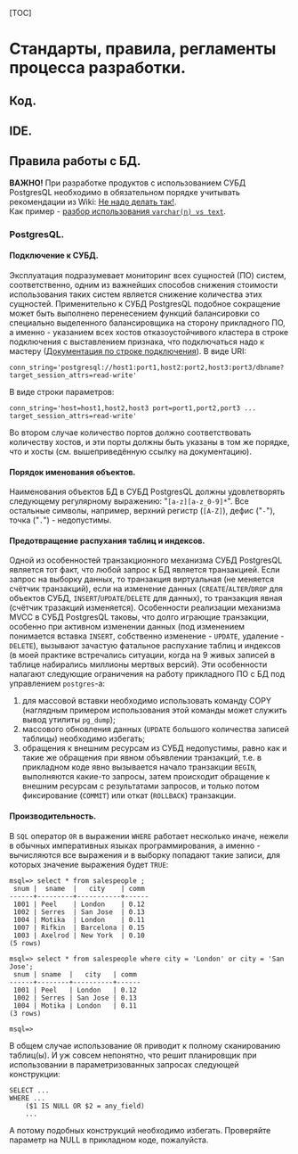 [TOC]

Стандарты, правила, регламенты процесса разработки.
===================================================

Код.
----

IDE.
----

Правила работы с БД.
--------------------

**ВАЖНО!** При разработке продуктов с использованием СУБД PostgresQL необходимо в обязательном порядке учитывать рекомендации из Wiki: [Не надо делать так!](https://wiki.postgresql.org/wiki/Don%27t_Do_This).<BR>
Как пример - [разбор использования `varchar(n) vs text`](https://ru-postgres.livejournal.com/65930.html).

### PostgresQL.

#### Подключение к СУБД.

Эксплуатация подразумевает мониторинг всех сущностей (ПО) систем, соответственно, одним из важнейших способов снижения стоимости использования таких систем является снижение количества этих сущностей. Применительно к СУБД PostgresQL подобное сокращение может быть выполнено перенесением функций балансировки со специально выделенного балансировщика на сторону прикладного ПО, а именно - указанием всех хостов отказоустойчивого кластера в строке подключения с выставлением признака, что подключаться надо к мастеру ([Документация по строке подключения](https://postgrespro.ru/docs/postgresql/11/libpq-connect#LIBPQ-CONNSTRING)).
В виде URI:
```
conn_string='postgresql://host1:port1,host2:port2,host3:port3/dbname?target_session_attrs=read-write'
```
В виде строки параметров:
```
conn_string='host=host1,host2,host3 port=port1,port2,port3 ... target_session_attrs=read-write'
```
Во втором случае количество портов должно соответствовать количеству хостов, и эти порты должны быть указаны в том же порядке, что и хосты (см. вышеприведённую ссылку на документацию).

#### Порядок именования объектов.

Наименования объектов БД в СУБД PostgresQL должны удовлетворять следующему регулярному выражению: "`[a-z][a-z_0-9]*`". Все остальные символы, например, верхний регистр (`[A-Z]`), дефис ("`-`"), точка ("`.`") - недопустимы.

#### Предотвращение распухания таблиц и индексов.

Одной из особенностей транзакционного механизма СУБД PostgresQL является тот факт, что любой запрос к БД является транзакцией. Если запрос на выборку данных, то транзакция виртуальная (не меняется счётчик транзакций), если на изменение данных (`CREATE`/`ALTER`/`DROP` для объектов СУБД, `INSERT`/`UPDATE`/`DELETE` для данных), то транзакция явная (счётчик тразакций изменяется).
Особенности реализации механизма MVCC в СУБД PostgresQL таковы, что долго играющие транзакции, особенно при активном изменении данных (под изменением понимается вставка `INSERT`, собственно изменение - `UPDATE`, удаление - `DELETE`), вызывают зачастую фатальное распухание таблиц и индексов (в моей практике встречались ситуации, когда на 9 живых записей в таблице набирались миллионы мертвых версий). Эти особенности налагают следующие ограничения на работу прикладного ПО с БД под управлением `postgres`-а:

1. для массовой вставки необходимо использовать команду COPY (наглядным примером использования этой команды может служить вывод утилиты `pg_dump`);
2. массового обновления данных (`UPDATE` большого количества записей таблицы) необходимо избегать;
3. обращения к внешним ресурсам из СУБД недопустимы, равно как и такие же обращения при явном объявлении транзакций, т.е. в прикладном коде явно вызывается начало транзакции `BEGIN`, выполняются какие-то запросы, затем происходит обращение к внешним ресурсам с результатами запросов, и только потом фиксирование (`COMMIT`) или откат (`ROLLBACK`) транзакции.

#### Производительность.

В `SQL` оператор `OR` в выражении `WHERE` работает несколько иначе, нежели в обычных императивных языках программирования, а именно - вычисляются все выражения и в выборку попадают такие записи, для которых значение выражения будет `TRUE`:

```
msql=> select * from salespeople ;
 snum |  sname  |   city    | comm 
------+---------+-----------+------
 1001 | Peel    | London    | 0.12
 1002 | Serres  | San Jose  | 0.13
 1004 | Motika  | London    | 0.11
 1007 | Rifkin  | Barcelona | 0.15
 1003 | Axelrod | New York  | 0.10
(5 rows)

msql=> select * from salespeople where city = 'London' or city = 'San Jose';
 snum | sname  |   city   | comm 
------+--------+----------+------
 1001 | Peel   | London   | 0.12
 1002 | Serres | San Jose | 0.13
 1004 | Motika | London   | 0.11
(3 rows)

msql=>
```

В общем случае использование `OR` приводит к полному сканированию таблиц(ы). И уж совсем непонятно, что решит планировщик при использовании в параметризованных запросах следующей конструкции:

```
SELECT ...
WHERE ...
    ($1 IS NULL OR $2 = any_field)
    ...
```

А потому подобных конструкций необходимо избегать. Проверяйте параметр на NULL в прикладном коде, пожалуйста.
